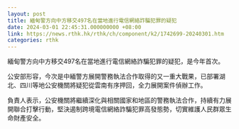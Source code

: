 ```yaml
---
layout: post
title: 緬甸警方向中方移交497名在當地進行電信網絡詐騙犯罪的疑犯
date: 2024-03-01 22:45:31.000000000 +08:00
link: https://news.rthk.hk/rthk/ch/component/k2/1742699-20240301.htm
categories: rthk
---
```


緬甸警方向中方移交497名在當地進行電信網絡詐騙犯罪的疑犯，是今年首次。

公安部形容，今次是中緬警方展開警務執法合作取得的又一重大戰果，已部署湖北、四川等地公安機關將疑犯從雲南有序押回，全力展開案件偵辦工作。

負責人表示，公安機關將繼續深化與相關國家和地區的警務執法合作，持續有力展開聯合打擊行動，堅決遏制跨境電信網絡詐騙犯罪高發態勢，切實維護人民群眾生命財產安全。
